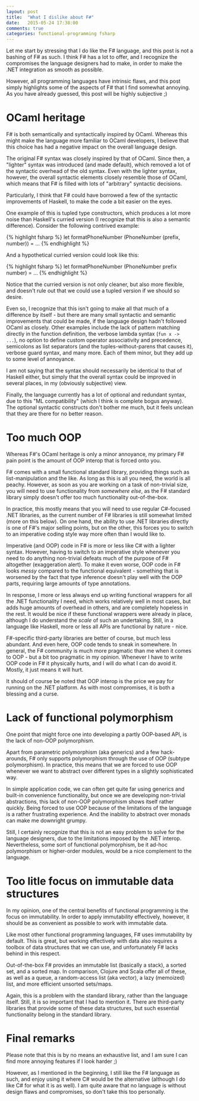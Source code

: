 ```yaml
---
layout: post
title:  "What I dislike about F#"
date:   2015-05-24 17:38:00
comments: true
categories: functional-programming fsharp
---
```


Let me start by stressing that I do like the F# language, and this post is not a bashing of F# as such. I think F# has a lot to offer, and I recognize the compromises the language designers had to make, in order to make the .NET integration as smooth as possible. 

However, all programming languages have intrinsic flaws, and this post simply highlights some of the aspects of F# that I find somewhat annoying. As you have already guessed, this post will be highly subjective ;)

# OCaml heritage

F# is both semantically and syntactically inspired by OCaml. Whereas this might make the language more familiar to OCaml developers, I believe that this choice has had a negative impact on the overall language design.

The original F# syntax was closely inspired by that of OCaml. Since then, a "lighter" syntax was introduced (and made default), which removed a lot of the syntactic overhead of the old syntax. Even with the lighter syntax, however, the overall syntactic elements closely resemble those of OCaml, which means that F# is filled with lots of "arbitrary" syntactic decisions.

Particularly, I think that F# could have borrowed a few of the syntactic improvements of Haskell, to make the code a bit easier on the eyes. 

One example of this is tupled type constructors, which produces a lot more noise than Haskell's curried version (I recognize that this is also a semantic difference). Consider the following contrived example:

{% highlight fsharp %}
let formatPhoneNumber (PhoneNumber (prefix, number)) = ...
{% endhighlight %}

And a hypothetical curried version could look like this:

{% highlight fsharp %}
let formatPhoneNumber (PhoneNumber prefix number) = ...
{% endhighlight %}

Notice that the curried version is not only cleaner, but also more flexible, and doesn't rule out that we could use a tupled version if we should so desire.

Even so, I recognize that this isn't going to make all that much of a difference by itself - but there are many small syntactic and semantic improvements that could be made, if the language design hadn't followed OCaml as closely. Other examples include the lack of pattern matching directly in the function definition, the verbose lambda syntax (`fun x -> ...`), no option to define custom operator associativity and precedence, semicolons as list separators (and the tuples-without-parens that causes it), verbose guard syntax, and many more. Each of them minor, but they add up to some level of annoyance.

I am not saying that the syntax should necessarily be identical to that of Haskell either, but simply that the overall syntax could be improved in several places, in my (obviously subjective) view.

Finally, the language currently has a lot of optional and redundant syntax, due to this "ML compatibility" (which I think is complete bogus anyway). The optional syntactic constructs don't bother me much, but it feels unclean that they are there for no better reason.

# Too much OOP

Whereas F#'s OCaml heritage is only a minor annoyance, my primary F# pain point is the amount of OOP interop that is forced onto you.

F# comes with a small functional standard library, providing things such as list-manipulation and the like. As long as this is all you need, the world is all peachy. However, as soon as you are working on a task of non-trivial size, you will need to use functionality from _somewhere else_, as the F# standard library simply doesn't offer too much functionality out-of-the-box.

In practice, this mostly means that you will need to use regular C#-focused .NET libraries, as the current number of F# libraries is still somewhat limited (more on this below). On one hand, the ability to use .NET libraries directly is one of F#'s major selling points, but on the other, this forces you to switch to an imperative coding style way more often than I would like to.

Imperative (and OOP) code in F# is more or less like C# with a lighter syntax. However, having to switch to an imperative style whenever you need to do anything non-trivial defeats much of the purpose of F# altogether (exaggeration alert). To make it even worse, OOP code in F# looks _messy_ compared to the functional equivalent - something that is worsened by the fact that type inference doesn't play well with the OOP parts, requiring large amounts of type annotations.

In response, I more or less always end up writing functional wrappers for all the .NET functionality I need, which works relatively well in most cases, but adds huge amounts of overhead in others, and are completely hopeless in the rest. It would be nice if these functional wrappers were already in place, although I do understand the _scale_ of such an undertaking. Still, in a language like Haskell, more or less all APIs are functional by nature - nice.

F#-specific third-party libraries are better of course, but much less abundant. And even here, OOP code tends to sneak in somewhere. In general, the F# community is much more pragmatic than me when it comes to OOP - but a bit too pragmatic in my opinion. Whenever I have to write OOP code in F# it physically hurts, and I will do what I can do avoid it. Mostly, it just means it will hurt.

It should of course be noted that OOP interop is the price we pay for running on the .NET platform. As with most compromises, it is both a blessing and a curse.

# Lack of functional polymorphism

One point that might force one into developing a partly OOP-based API, is the lack of non-OOP polymorphism.

Apart from parametric polymorphism (aka generics) and a few hack-arounds, F# only supports polymorphism through the use of OOP (subtype polymorphism). In practice, this means that we are forced to use OOP whenever we want to abstract over different types in a slightly sophisticated way.

In simple application code, we can often get quite far using generics and built-in convenience functionality, but once we are developing non-trivial abstractions, this lack of non-OOP polymorphism shows itself rather quickly. Being forced to use OOP because of the limitations of the language is a rather frustrating experience. And the inability to abstract over monads can make me downright grumpy.

Still, I certainly recognize that this is not an easy problem to solve for the language designers, due to the limitations imposed by the .NET interop. Nevertheless, some sort of functional polymorphism, be it ad-hoc polymorphism or higher-order modules, would be a nice complement to the language.

# Too litle focus on immutable data structures

In my opinion, one of the central benefits of functional programming is the focus on immutability. In order to apply immutability effectively, however, it should be as convenient as possible to work with immutable data.

Like most other functional programming languages, F# uses immutability by default. This is great, but working effectively with data also requires a toolbox of data structures that we can use, and unfortunately F# lacks behind in this respect.

Out-of-the-box F# provides an immutable list (basically a stack), a sorted set, and a sorted map. In comparison, Clojure and Scala offer all of these, as well as a queue, a random-access list (aka vector), a lazy (memoized) list, and more efficient unsorted sets/maps.

Again, this is a problem with the standard library, rather than the language itself. Still, it is so important that I had to mention it. There are third-party libraries that provide some of these data structures, but such essential functionality belong in the standard library.

# Final remarks

Please note that this is by no means an exhaustive list, and I am sure I can find more annoying features if I look harder ;) 

However, as I mentioned in the beginning, I still like the F# language as such, and enjoy using it where C# would be the alternative (although I do like C# for what it is as well). I am quite aware that no language is without design flaws and compromises, so don't take this too personally.

